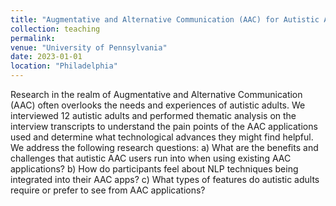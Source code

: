 ```yaml
---
title: "Augmentative and Alternative Communication (AAC) for Autistic Adults"
collection: teaching
permalink: 
venue: "University of Pennsylvania"
date: 2023-01-01
location: "Philadelphia"
---
```


Research in the realm of Augmentative and Alternative Communication (AAC) often overlooks the needs and experiences of autistic adults. We interviewed 12 autistic adults and performed thematic analysis on the interview transcripts to understand the pain points of the AAC applications used and determine what technological advances they might find helpful. We address the following research questions: a)  What are the benefits and challenges that autistic AAC users run into when using existing AAC applications? b) How do participants feel about NLP techniques being integrated into their AAC apps? c) What types of features do autistic adults require or prefer to see from AAC applications?

